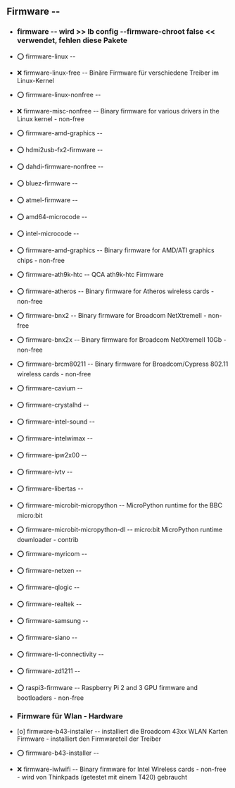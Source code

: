 ##  Firmware  --

- ###  firmware  -- wird >> lb config --firmware-chroot false << verwendet, fehlen diese Pakete

- :o:  firmware-linux  --
 - :x:  firmware-linux-free  --		Binäre Firmware für verschiedene Treiber im Linux-Kernel
 - :o:  firmware-linux-nonfree  --
  - :x:  firmware-misc-nonfree  --	Binary firmware for various drivers in the Linux kernel - non-free
  - :o:  firmware-amd-graphics  --

- :o:  hdmi2usb-fx2-firmware  --

- :o:  dahdi-firmware-nonfree  --

- :o:  bluez-firmware  --
- :o:  atmel-firmware  --
- :o:  amd64-microcode  --
- :o:  intel-microcode  --

- :o:  firmware-amd-graphics  -- Binary firmware for AMD/ATI graphics chips - non-free
- :o:  firmware-ath9k-htc  --	QCA ath9k-htc Firmware
- :o:  firmware-atheros  --	Binary firmware for Atheros wireless cards - non-free
- :o:  firmware-bnx2  -- 	Binary firmware for Broadcom NetXtremeII - non-free
- :o:  firmware-bnx2x  -- 	Binary firmware for Broadcom NetXtremeII 10Gb - non-free
- :o:  firmware-brcm80211  --	Binary firmware for Broadcom/Cypress 802.11 wireless cards - non-free
- :o:  firmware-cavium  -- 
- :o:  firmware-crystalhd  -- 
- :o:  firmware-intel-sound  -- 
- :o:  firmware-intelwimax  -- 
- :o:  firmware-ipw2x00  -- 
- :o:  firmware-ivtv  -- 
- :o:  firmware-libertas  --
- :o:  firmware-microbit-micropython  -- MicroPython runtime for the BBC micro:bit
- :o:  firmware-microbit-micropython-dl  -- micro:bit MicroPython runtime downloader - contrib
- :o:  firmware-myricom  -- 
- :o:  firmware-netxen  -- 
- :o:  firmware-qlogic  -- 
- :o:  firmware-realtek  -- 
- :o:  firmware-samsung  -- 
- :o:  firmware-siano  -- 
- :o:  firmware-ti-connectivity  -- 
- :o:  firmware-zd1211  -- 

- :o:  raspi3-firmware  -- 	Raspberry Pi 2 and 3 GPU firmware and bootloaders - non-free


- ###  Firmware für Wlan - Hardware

- [o]  firmware-b43-installer  -- installiert die Broadcom 43xx WLAN Karten Firmware - installiert den Firmwareteil der Treiber
- :o:  firmware-b43-installer  --

- :x:  firmware-iwlwifi  -- Binary firmware for Intel Wireless cards - non-free - wird von Thinkpads (getestet mit einem T420) gebraucht
